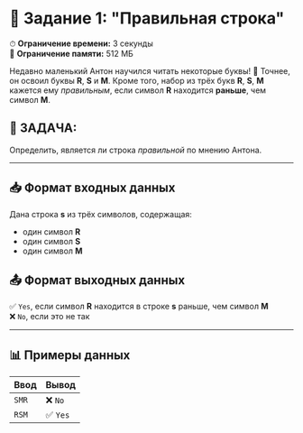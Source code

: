 # 📝 Задание 1: "Правильная строка"

⏱ **Ограничение времени:** 3 секунды  
💾 **Ограничение памяти:** 512 МБ  

Недавно маленький Антон научился читать некоторые буквы! 🎉 Точнее, он освоил буквы **R**, **S** и **M**. Кроме того,
набор из трёх букв **R**, **S**, **M** кажется ему *правильным*, если символ **R** находится **раньше**,
чем символ **M**.  

## 🧩 **ЗАДАЧА:**
Определить, является ли строка *правильной* по мнению Антона.

---

## 📥 Формат входных данных  
Дана строка **s** из трёх символов, содержащая:  
- один символ **R** 
- один символ **S** 
- один символ **M** 

## 📤 Формат выходных данных
✅ `Yes`, если символ **R** находится в строке **s** раньше, чем символ **M** \
❌ `No`, если это не так  

---

## 📊 Примеры данных

| **Ввод** | **Вывод** |
|:---------|:----------|
| `SMR`    | ❌ `No`   |
| `RSM`    | ✅ `Yes`  |
